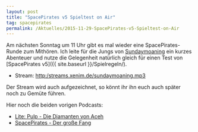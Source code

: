 ```yaml
---
layout: post
title: "SpacePirates v5 Spieltest on Air"
tag: spacepirates
permalink: /Aktuelles/2015-11-29-SpacePirates-v5-Spieltest-on-Air
---
```


Am nächsten Sonntag um 11 Uhr gibt es mal wieder eine SpacePirates-Runde zum Mithören. Ich leite für die Jungs von [Sundaymoaning](http://sundaymoaning.de) ein kurzes Abenteuer und nutze die Gelegenheit natürlich gleich für einen Test von [SpacePirates v5]({{ site.baseurl }}/Spielregeln/).

- Stream: [http:/streams.xenim.de/sundaymoaning.mp3](http:/streams.xenim.de/sundaymoaning.mp3)

Der Stream wird auch aufgezeichnet, so könnt ihr ihn euch auch später noch zu Gemüte führen.

Hier noch die beiden vorigen Podcasts:

- [Lite: Pulp - Die Diamanten von Aceh](http:/sundaymoaning.fracker.de/smc067-die-diamanten-von-aceh/)
- [SpacePirates - Der große Fang](http:/sundaymoaning.fracker.de/smc100-spacepirates-der-grose-fang/)
